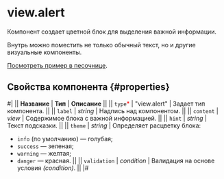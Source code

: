 # view.alert

Компонент создает цветной блок для выделения важной информации.

Внутрь можно поместить не только обычный текст, но и другие визуальные компоненты.

[Посмотреть пример в песочнице](https://clck.ru/RTzHz).

## Свойства компонента {#properties}

#|
|| **Название** | **Тип** | **Описание** ||
|| `type`<span style="color: red">\*</span> | "view.alert" | Задает тип компонента. ||
|| `label` | _string_ | Надпись над компонентом. ||
|| `content` | _view_ | Содержимое блока с важной информацией. ||
|| `hint` | _string_ | Текст подсказки. ||
|| `theme` | _string_ | Определяет расцветку блока:

- `info` (по умолчанию) — голубая;
- `success` — зеленая;
- `warning` — желтая;
- `danger` — красная.
  ||
  || `validation` | _condition_ | Валидация на основе условия _(condition)_. ||
  |#
